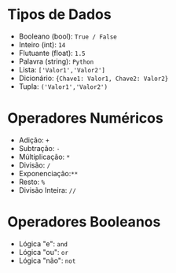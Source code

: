 # Tipos de Dados 

- Booleano (bool): `True / False`
- Inteiro (int): `14`
- Flutuante (float): `1.5`
- Palavra (string): `Python`
- Lista: `['Valor1','Valor2']`
- Dicionário: `{Chave1: Valor1, Chave2: Valor2}`
- Tupla: `('Valor1','Valor2')`

# Operadores Numéricos

- Adição: `+`
- Subtração: `-`
- Múltiplicação: `*`
- Divisão: `/`
- Exponenciação:`**`
- Resto: `%`
- Divisão Inteira: `//`

# Operadores Booleanos

- Lógica "e": `and`
- Lógica "ou": `or`
- Lógica "não": `not`

